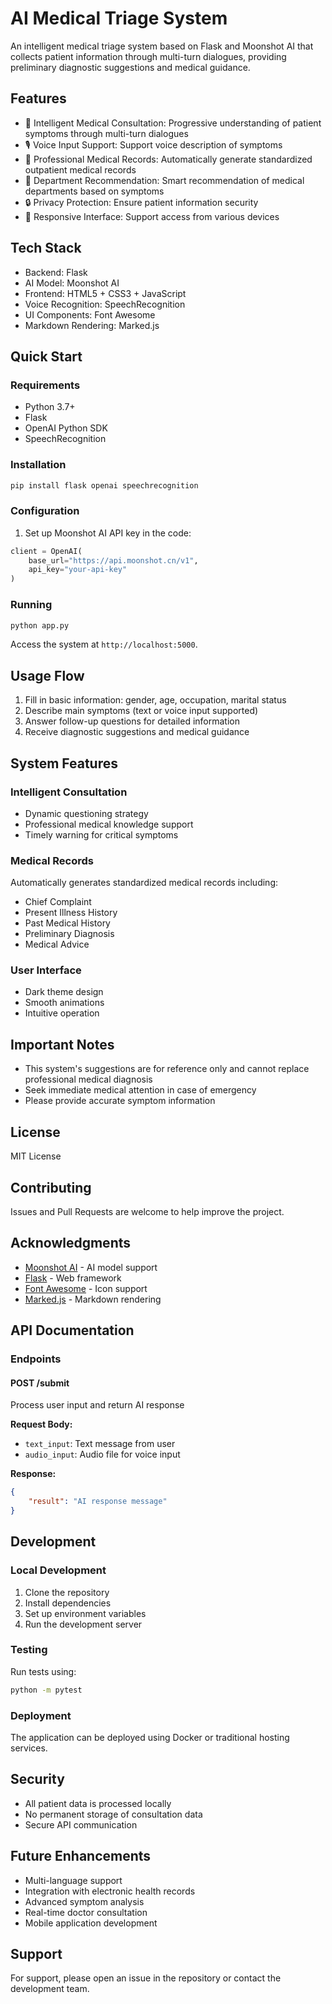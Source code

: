 
# AI Medical Triage System

An intelligent medical triage system based on Flask and Moonshot AI that collects patient information through multi-turn dialogues, providing preliminary diagnostic suggestions and medical guidance.

## Features

- 🤖 Intelligent Medical Consultation: Progressive understanding of patient symptoms through multi-turn dialogues
- 🎙️ Voice Input Support: Support voice description of symptoms
- 📝 Professional Medical Records: Automatically generate standardized outpatient medical records
- 🏥 Department Recommendation: Smart recommendation of medical departments based on symptoms
- 🔒 Privacy Protection: Ensure patient information security
- 📱 Responsive Interface: Support access from various devices

## Tech Stack

- Backend: Flask
- AI Model: Moonshot AI
- Frontend: HTML5 + CSS3 + JavaScript
- Voice Recognition: SpeechRecognition
- UI Components: Font Awesome
- Markdown Rendering: Marked.js

## Quick Start

### Requirements

- Python 3.7+
- Flask
- OpenAI Python SDK
- SpeechRecognition

### Installation

```bash
pip install flask openai speechrecognition
```

### Configuration

1. Set up Moonshot AI API key in the code:

```python
client = OpenAI(
    base_url="https://api.moonshot.cn/v1",
    api_key="your-api-key"
)
```

### Running

```bash
python app.py
```

Access the system at `http://localhost:5000`.

## Usage Flow

1. Fill in basic information: gender, age, occupation, marital status
2. Describe main symptoms (text or voice input supported)
3. Answer follow-up questions for detailed information
4. Receive diagnostic suggestions and medical guidance

## System Features

### Intelligent Consultation

- Dynamic questioning strategy
- Professional medical knowledge support
- Timely warning for critical symptoms

### Medical Records

Automatically generates standardized medical records including:
- Chief Complaint
- Present Illness History
- Past Medical History
- Preliminary Diagnosis
- Medical Advice

### User Interface

- Dark theme design
- Smooth animations
- Intuitive operation

## Important Notes

- This system's suggestions are for reference only and cannot replace professional medical diagnosis
- Seek immediate medical attention in case of emergency
- Please provide accurate symptom information

## License

MIT License

## Contributing

Issues and Pull Requests are welcome to help improve the project.

## Acknowledgments

- [Moonshot AI](https://www.moonshot.cn/) - AI model support
- [Flask](https://flask.palletsprojects.com/) - Web framework
- [Font Awesome](https://fontawesome.com/) - Icon support
- [Marked.js](https://marked.js.org/) - Markdown rendering


## API Documentation

### Endpoints

#### POST /submit
Process user input and return AI response

**Request Body:**
- `text_input`: Text message from user
- `audio_input`: Audio file for voice input

**Response:**
```json
{
    "result": "AI response message"
}
```

## Development

### Local Development

1. Clone the repository
2. Install dependencies
3. Set up environment variables
4. Run the development server

### Testing

Run tests using:
```bash
python -m pytest
```

### Deployment

The application can be deployed using Docker or traditional hosting services.

## Security

- All patient data is processed locally
- No permanent storage of consultation data
- Secure API communication

## Future Enhancements

- Multi-language support
- Integration with electronic health records
- Advanced symptom analysis
- Real-time doctor consultation
- Mobile application development

## Support

For support, please open an issue in the repository or contact the development team.
